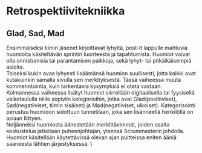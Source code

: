 # Retrospektiivitekniikka

## Glad, Sad, Mad

Ensimmäiseksi tiimin jäsenet kirjoittavat lyhyitä, post-it lappulle mahtuvia huomioita käsiteltävän sprintin luonteesta ja tapahtumista. Huomiot voivat olla onnistumisia tai parantamisen paikkoja, sekä lyhyt- tai pitkäikäisempiä asioita. \
Toiseksi kukin avaa lyhyesti lisäämänsä huomion suullisesti, jotta kaikki ovat kutakuinkin samalla sivulla sen merkityksestä. Tässä vaiheessa muuta kommenntointia, kuin tarkentavia kysymyksiä ei oteta vastaan. \
Kolmannessa vaiheessa lisätyt huomiot siirrellään digitaalisella tai fyysisellä valkotaululla niille sopiviin kategorioihin, jotka ovat Glad(positiiviset), Sad(negatiiviset, tiimin sisäiset) ja Mad(negatiiviset, ulkoiset). Kategorisointi perustuu huomioon sidottuun tunnetilaan, joka sen lisänneellä henkilöllä on asiaan liittyen. \
Neljänneksi huomiosta äänestetään merkittävimmät, joiden osalta keskustelua jatketaan puheenjohtajan, yleensä Scrummasterin johdolla. Huomiot käsitellään käytettävissä olevan ajan puitteissa eniten ääniä saaneesta lähtien järjestyksessä. \
